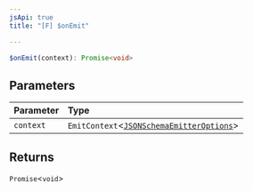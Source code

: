 ```yaml
---
jsApi: true
title: "[F] $onEmit"

---
```

```ts
$onEmit(context): Promise<void>
```

## Parameters

| Parameter | Type |
| :------ | :------ |
| `context` | `EmitContext`<[`JSONSchemaEmitterOptions`](../interfaces/JSONSchemaEmitterOptions.md)\> |

## Returns

`Promise`<`void`\>
